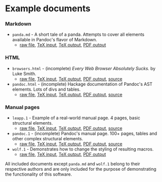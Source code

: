 # Example documents

### Markdown

- `panda.md` - A short tale of a panda. Attempts to cover all elements available in Pandoc's flavor of Markdown.
    - [raw file][panda.md-raw], [TeX input][panda.md-input], [TeX output][panda.md-output], [PDF output][panda.md-pdf]

 [panda.md-raw]: panda.md?plain=1
 [panda.md-input]: ../example-markdown-panda.tex
 [panda.md-output]: https://github.com/drehak/pandoc-to-markdown/releases/download/latest/example-markdown-panda.pandoc.tex
 [panda.md-pdf]: https://github.com/drehak/pandoc-to-markdown/releases/download/latest/example-markdown-panda.pdf

### HTML

- `browsers.html` - (incomplete) *Every Web Browser Absolutely Sucks.* by Luke Smith.
    - [raw file][browsers.html-raw], [TeX input][browsers.html-input], [TeX output][browsers.html-output], [PDF output][browsers.html-pdf], [source][browsers.html-source]
- `pandoc.html` - (incomplete) Hackage documentation of Pandoc's AST elements. Lots of divs and tables.
    - [raw file][pandoc.html-raw], [TeX input][pandoc.html-input], [TeX output][pandoc.html-output], [PDF output][pandoc.html-pdf], [source][pandoc.html-source]

 [browsers.html-source]: https://lukesmith.xyz/articles/every-web-browser-absolutely-sucks
 [browsers.html-raw]: browsers.html?plain=1
 [browsers.html-input]: ../example-html-browsers.tex
 [browsers.html-output]: https://github.com/drehak/pandoc-to-markdown/releases/download/latest/example-html-browsers.pandoc.tex
 [browsers.html-pdf]: https://github.com/drehak/pandoc-to-markdown/releases/download/latest/example-html-browsers.pdf

 [pandoc.html-source]: https://hackage.haskell.org/package/pandoc-types-1.22/docs/Text-Pandoc-Definition.html
 [pandoc.html-raw]: pandoc.html?plain=1
 [pandoc.html-input]: ../example-html-pandoc.tex
 [pandoc.html-output]: https://github.com/drehak/pandoc-to-markdown/releases/download/latest/example-html-pandoc.pandoc.tex
 [pandoc.html-pdf]: https://github.com/drehak/pandoc-to-markdown/releases/download/latest/example-html-pandoc.pdf

### Manual pages

- `leapp.1` - Example of a real-world manual page. 4 pages, basic structural elements.
    - [raw file][leapp.1-raw], [TeX input][leapp.1-input], [TeX output][leapp.1-output], [PDF output][leapp.1-pdf], [source][leapp.1-source]
- `pandoc.1` - (incomplete) Pandoc's manual page. 100+ pages, tables and other complex structural elements.
    - [raw file][pandoc.1-raw], [TeX input][pandoc.1-input], [TeX output][pandoc.1-output], [PDF output][pandoc.1-pdf], [source][pandoc.1-source]
- `wolf.1` - Demonstrates how to change the styling of resulting macros.
    - [raw file][wolf.1-raw], [TeX input][wolf.1-input], [TeX output][wolf.1-output], [PDF output][wolf.1-pdf]

 [leapp.1-source]: https://github.com/oamg/leapp/blob/master/man/leapp.1
 [leapp.1-raw]: leapp.1
 [leapp.1-input]: ../example-man-leapp.tex
 [leapp.1-output]: https://github.com/drehak/pandoc-to-markdown/releases/download/latest/example-man-leapp.pandoc.tex
 [leapp.1-pdf]: https://github.com/drehak/pandoc-to-markdown/releases/download/latest/example-man-leapp.pdf

 [pandoc.1-source]: https://github.com/jgm/pandoc/blob/master/man/pandoc.1
 [pandoc.1-raw]: pandoc.1
 [pandoc.1-input]: ../example-man-pandoc.tex
 [pandoc.1-output]: https://github.com/drehak/pandoc-to-markdown/releases/download/latest/example-man-pandoc.pandoc.tex
 [pandoc.1-pdf]: https://github.com/drehak/pandoc-to-markdown/releases/download/latest/example-man-pandoc.pdf

 [wolf.1-raw]: wolf.1
 [wolf.1-input]: ../example-man-wolf.tex
 [wolf.1-output]: https://github.com/drehak/pandoc-to-markdown/releases/download/latest/example-man-wolf.pandoc.tex
 [wolf.1-pdf]: https://github.com/drehak/pandoc-to-markdown/releases/download/latest/example-man-wolf.pdf

All included documents except `panda.md` and `wolf.1` belong to their respective authors and are only included for the purpose of demonstrating the functionality of this software.
